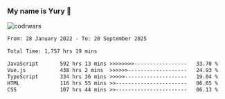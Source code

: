 ### My name is Yury 👋 
![codrwars](https://www.codewars.com/users/litury/badges/micro) 


<!--START_SECTION:waka-->

```txt
From: 28 January 2022 - To: 20 September 2025

Total Time: 1,757 hrs 19 mins

JavaScript       592 hrs 13 mins >>>>>>>>-----------------   33.70 %
Vue.js           438 hrs 2 mins  >>>>>>-------------------   24.93 %
TypeScript       334 hrs 36 mins >>>>>--------------------   19.04 %
HTML             116 hrs 55 mins >>-----------------------   06.65 %
CSS              107 hrs 44 mins >>-----------------------   06.13 %
```

<!--END_SECTION:waka-->

